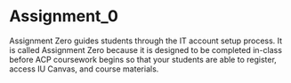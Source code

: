 # Assignment_0
Assignment Zero guides students through the IT account setup process. It is called Assignment Zero because it is designed to be completed in-class before ACP coursework begins so that your students are able to register, access IU Canvas, and course materials.
